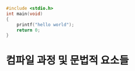 

```c
#include <stdio.h>
int main(void)
{
    printf("hello world");
    return 0;
}
```



# 컴파일 과정 및 문법적 요소들

